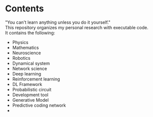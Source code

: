 
# Contents
"You can't learn anything unless you do it yourself."  
This repository organizes my personal research with executable code.  
It contains the following:
- Physics
- Mathematics
- Neuroscience
- Robotics
- Dynamical system
- Network science
- Deep learning
- Reinforcement learning
- DL Framework
- Probabilistic circuit
- Development tool
- Generative Model
- Predictive coding network
- 
